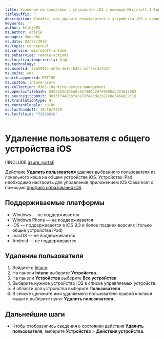 ```yaml
---
title: Удаление пользователя с устройства iOS с помощью Microsoft Intune
titleSuffix: ''
description: Узнайте, как удалить пользователя с устройства iOS с помощью Intune.
keywords: ''
author: ErikjeMS
ms.author: erikje
manager: dougeby
ms.date: 02/22/2018
ms.topic: conceptual
ms.service: microsoft-intune
ms.subservice: remote-actions
ms.localizationpriority: high
ms.technology: ''
ms.assetid: 2ea5941c-a69b-4e1c-b42c-a1fc0c3a7de7
ms.suite: ems
search.appverid: MET150
ms.custom: intune-azure
ms.collection: M365-identity-device-management
ms.openlocfilehash: 030d455c366a9c447444c247e9690e5d31613982
ms.sourcegitcommit: 9013f7442bbface78feecde2922e8e546a622c16
ms.translationtype: HT
ms.contentlocale: ru-RU
ms.lasthandoff: 10/16/2019
ms.locfileid: "72508610"
---
```

# <a name="remove-a-user-from-a-shared-ios-device"></a>Удаление пользователя с общего устройства iOS


[!INCLUDE [azure_portal](../includes/azure_portal.md)]

Действие **Удалить пользователя** удаляет выбранного пользователя из локального кэша на общем устройстве iOS. Устройство iPad необходимо настроить для управления приложением iOS Classroom с помощью [профиля образования iOS](../fundamentals/education-settings-configure-ios.md). 

## <a name="supported-platforms"></a>Поддерживаемые платформы

- Windows — не поддерживается
- Windows Phone — не поддерживается
- iOS — поддерживается в iOS 9.3 и более поздних версиях (только общие устройства iPad)
- macOS — не поддерживается
- Android — не поддерживается

## <a name="remove-a-user"></a>Удаление пользователя

1. Войдите в [Intune](https://go.microsoft.com/fwlink/?linkid=2090973).
3. На панели **Intune** выберите **Устройства**.
4. На панели **Устройства** выберите **Все устройства**.
5. Выберите нужное устройство iOS в списке управляемых устройств.
6. В области для устройства выберите **Пользователи**.
7. В списке щелкните имя удаляемого пользователя правой кнопкой мыши и выберите пункт **Удалить пользователя**.

## <a name="next-steps"></a>Дальнейшие шаги

- Чтобы отобразились сведения о состоянии действия **Удалить пользователя**, выберите **Устройства** > **Действия устройства**.
